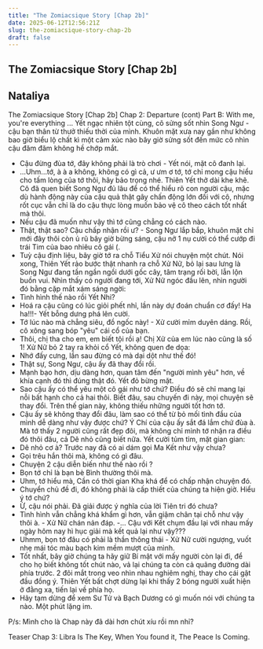 ```yaml
---
title: "The Zomiacsique Story [Chap 2b]"
date: 2025-06-12T12:56:21Z
slug: the-zomiacsique-story-chap-2b
draft: false
---
```


## The Zomiacsique Story [Chap 2b]

## Nataliya

The Zomiacsique Story [Chap 2b]                    Chap 2: Departure (cont)
  Part B: With me, you're everything
...
Yết ngạc nhiên tột cùng, cô sửng sốt nhìn Song Ngư - cậu bạn thân từ thưở thiếu thời của mình. Khuôn mặt xưa nay gần như không bao giờ biểu lộ chất kì một cảm xúc nào bây giờ  sửng sốt đến mức cô nhìn cậu đăm đăm không hề chớp mắt.
- Cậu đừng đùa tớ, đây không phải là trò chơi - Yết nói, mặt cô đanh lại.
- ...Uhm...tớ, à à a không, không có gì cả, ư ưm ơ tớ, tớ chỉ mong cậu hiểu cho tấm lòng của tớ thôi, hãy bảo trọng nhé.
Thiên Yết thở dài khe khẽ. Cô đã quen biết Song Ngư đủ lâu để có thể hiểu rõ con người cậu, mặc dù hành động này của cậu quả thật gây chấn động lớn đối với cô, nhưng rốt cục vẫn chỉ là do cậu thực lòng muốn bảo vệ cô theo cách tốt nhất mà thôi. 
- Nếu cậu đã muốn như vậy thì tớ cũng chẳng có cách nào.
- Thật, thật sao? Cậu chấp nhận rồi ư? - Song Ngư lắp bắp, khuôn mặt chỉ mới đây thôi còn ủ rũ bây giờ bừng sáng, cậu nở  1 nụ cười có thể cướp đi trái Tim của bao nhiêu cô gái (.
- Tuỳ cậu định liệu, bây giờ tớ ra chỗ Tiểu Xử nói chuyện một chút.
Nói xong, Thiên Yết rảo bước thật nhanh ra chỗ Xử Nữ, bỏ lại sau lưng là Song Ngư đang tần ngần ngồi dưới gốc cây, tâm trạng rối bời, lẫn lộn buồn vui.
Nhìn thấy có người đang tới, Xử Nữ ngóc đầu lên, nhìn người đó bằng cặp mắt xám sáng ngời:
- Tình hình thế nào rồi Yết Nhi?
- Hoá ra cậu cũng có lúc giỏi phết nhỉ, lần này dự đoán chuẩn cơ đấy! Ha ha!!!- Yết bỗng dưng phá lên cười.
- Tớ lúc nào mà chẳng siêu, đồ ngốc này! -  Xử cười mỉm duyên dáng.
Rồi, cô xông sang bóp "yêu" cái cổ của bạn.
- Thôi, chị tha cho em, em biết tội rồi ạ! Chị Xử của em lúc nào cũng là số 1!
Xử Nữ bỏ 2 tay ra khỏi cổ Yết, không quen đe dọa:
- Nhớ đấy cưng, lần sau đừng có mà dại dột như thế đó!
- Thật sự, Song Ngư, cậu ấy đã thay đổi rồi.
- Mạnh bạo hơn, dịu dàng hơn, quan tâm đến "người mình yêu" hơn, về khía cạnh đó thì đúng thật đó.
Yết đỏ bừng mặt.
- Sao cậu ấy có thể yêu một cô gái như tớ chứ? Điều đó sẽ chỉ mang lại nỗi bất hạnh cho cả hai thôi. Biết đâu, sau chuyến đi này, mọi chuyện sẽ thay đổi. Trên thế gian này, không thiếu những người tốt hơn tớ.
- Cậu ấy sẽ không thay đổi đâu, làm sao có thể từ bỏ mối tình đầu của mình dễ dàng như vậy được chứ? Ý Chí của cậu ấy sắt đá lắm chứ đùa à. Mà tớ thấy 2 người cũng rất đẹp đôi, mà không chỉ mình tớ nhận ra điều đó thôi đâu, cả Dê nhỏ cũng biết nữa.
Yết cười tủm tỉm, mặt gian gian:
- Dê nhỏ cơ à? Trước nay đã có ai dám gọi Ma Kết như vậy chưa?
- Gọi trêu hắn thôi mà, không có gì đâu.
- Chuyện 2 cậu diễn biến như thế nào rồi ?
- Bọn tớ chỉ là bạn bè Bình thường thôi mà.
- Uhm,  tớ hiểu mà, Cần có thời gian Kha khá để có chấp nhận chuyện đó.
- Chuyển chủ đề đi, đó không phải là cấp thiết của chúng ta hiện giờ. Hiểu ý tớ chứ?
- Ừ, cậu nói phải. Đã giải được ý nghĩa của lời Tiên tri đó chưa?
- Tình hình vẫn chẳng khá khẩm gì hơn, vẫn giậm chân tại chỗ như vậy thôi à. - Xử Nữ chán nản đáp.
-... Cậu với Kết chụm đầu lại với nhau mấy ngày hôm nay hì hục giải mà kết quả lại như vậy???
- Uhmm, bọn tớ đâu có phải là thần thông thái - Xử Nữ cười ngượng, vuốt nhẹ mái tóc màu bạch kim mềm mượt của mình.
- Tốt nhất, bây giờ chúng ta hãy giữ Bí mật với mấy người còn lại đi, để cho họ biết không tốt chút nào, vả lại chúng ta còn cả quãng đường dài phía trước.
2 đôi mắt trong veo nhìn nhau nghiêm nghị, thay cho cái gật đầu đồng ý.
Thiên Yết bất chợt dừng lại khi thấy 2 bóng người xuất hiện ở đằng xa, tiến lại về phía họ.
- Hãy tạm dừng để xem Sư Tử và Bạch Dương có gì muốn nói với chúng ta nào.
Một phút lặng im.
              
P/s: Mình cho là Chap này đã dài hơn chút xíu rồi mn nhỉ?

Teaser Chap 3: 
Libra Is The Key,
When You found it, The Peace Is Coming.